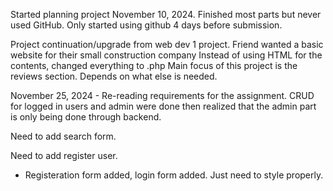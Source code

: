 Started planning project November 10, 2024.
Finished most parts but never used GitHub.
Only started using github 4 days before submission.

Project continuation/upgrade from web dev 1 project. Friend wanted a basic website for their small construction company
Instead of using HTML for the contents, changed everything to .php 
Main focus of this project is the reviews section. Depends on what else is needed.


November 25, 2024 - Re-reading requirements for the assignment.
CRUD for logged in users and admin were done then realized that the admin part is only being done through backend.

Need to add search form.

Need to add register user. 
  - Registeration form added, login form added. Just need to style properly.
